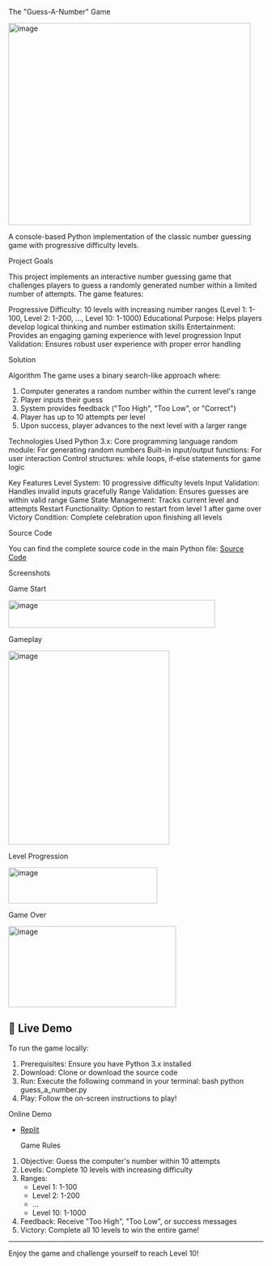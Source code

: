 The "Guess-A-Number" Game

<img width="478" height="399" alt="image" src="https://github.com/user-attachments/assets/0df83d2f-4d52-4bcc-8dbf-e00e439e854c" />

A console-based Python implementation of the classic number guessing game with progressive difficulty levels.

  Project Goals

This project implements an interactive number guessing game that challenges players to guess a randomly generated number within a limited number of attempts. The game features:

Progressive Difficulty: 10 levels with increasing number ranges (Level 1: 1-100, Level 2: 1-200, ..., Level 10: 1-1000)
Educational Purpose: Helps players develop logical thinking and number estimation skills
Entertainment: Provides an engaging gaming experience with level progression
Input Validation: Ensures robust user experience with proper error handling

  Solution

  Algorithm
The game uses a binary search-like approach where:
1. Computer generates a random number within the current level's range
2. Player inputs their guess
3. System provides feedback ("Too High", "Too Low", or "Correct")
4. Player has up to 10 attempts per level
5. Upon success, player advances to the next level with a larger range

  Technologies Used
Python 3.x: Core programming language
random module: For generating random numbers
Built-in input/output functions: For user interaction
Control structures: while loops, if-else statements for game logic

  Key Features
Level System: 10 progressive difficulty levels
Input Validation: Handles invalid inputs gracefully
Range Validation: Ensures guesses are within valid range
Game State Management: Tracks current level and attempts
Restart Functionality: Option to restart from level 1 after game over
Victory Condition: Complete celebration upon finishing all levels

  Source Code

You can find the complete source code in the main Python file:
[Source Code](guess_a_number.py)

  Screenshots

  Game Start
  
<img width="408" height="55" alt="image" src="https://github.com/user-attachments/assets/53e572a4-aa58-4016-bb53-4d574668ad0c" />

  Gameplay

<img width="318" height="383" alt="image" src="https://github.com/user-attachments/assets/c080172b-9b24-43e0-a6d1-ec25923a9444" />

  Level Progression

<img width="294" height="71" alt="image" src="https://github.com/user-attachments/assets/02cab486-5acc-4d40-9746-561e0b9494d2" />

  Game Over

<img width="331" height="160" alt="image" src="https://github.com/user-attachments/assets/d645505d-9d44-45a0-b4c2-f0957f0c0c84" />


## 🚀 Live Demo

To run the game locally:

1. Prerequisites: Ensure you have Python 3.x installed
2. Download: Clone or download the source code
3. Run: Execute the following command in your terminal:
   bash
   python guess_a_number.py
4. Play: Follow the on-screen instructions to play!

  Online Demo
- [Replit](https://replit.com/)

  Game Rules

1. Objective: Guess the computer's number within 10 attempts
2. Levels: Complete 10 levels with increasing difficulty
3. Ranges: 
   - Level 1: 1-100
   - Level 2: 1-200
   - ...
   - Level 10: 1-1000
4. Feedback: Receive "Too High", "Too Low", or success messages
5. Victory: Complete all 10 levels to win the entire game!

---

Enjoy the game and challenge yourself to reach Level 10!
